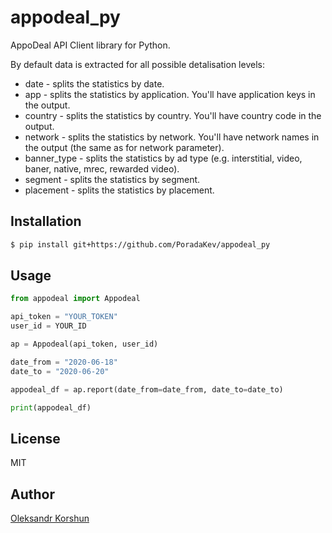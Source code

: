 # appodeal_py

AppoDeal API Client library for Python.

By default data is extracted for all possible detalisation levels:

* date - splits the statistics by date.
* app - splits the statistics by application. You'll have application keys in the output.
* country - splits the statistics by country. You'll have country code in the output.
* network - splits the statistics by network. You'll have network names in the output (the same as for network parameter).
* banner_type - splits the statistics by ad type (e.g. interstitial, video, baner, native, mrec, rewarded video).
* segment - splits the statistics by segment.
* placement - splits the statistics by placement.


## Installation

```bash
$ pip install git+https://github.com/PoradaKev/appodeal_py
```

## Usage

```python
from appodeal import Appodeal

api_token = "YOUR_TOKEN"
user_id = YOUR_ID

ap = Appodeal(api_token, user_id)

date_from = "2020-06-18"
date_to = "2020-06-20"

appodeal_df = ap.report(date_from=date_from, date_to=date_to)

print(appodeal_df)
```

## License

MIT

## Author

[Oleksandr Korshun](https://github.com/PoradaKev)
